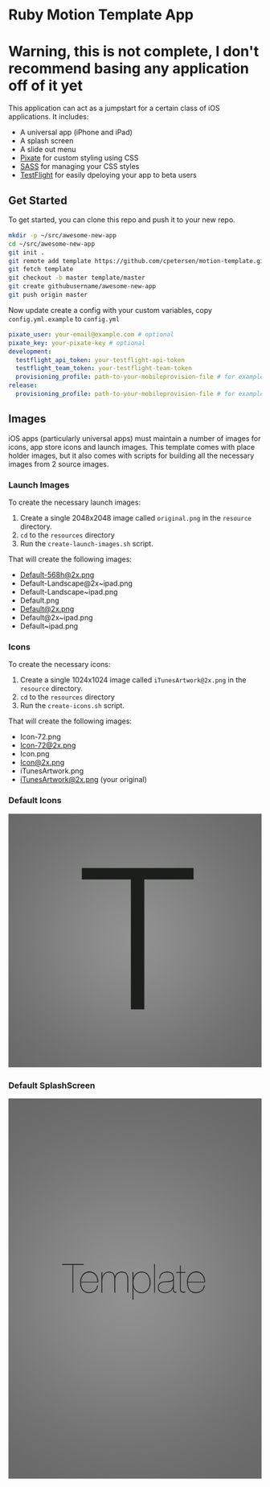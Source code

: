 # Ruby Motion Template App

# Warning, this is not complete, I don't recommend basing any application off of it yet

This application can act as a jumpstart for a certain class of iOS applications. It includes:

 * A universal app (iPhone and iPad)
 * A splash screen
 * A slide out menu
 * [Pixate](http://www.pixate.com) for custom styling using CSS
 * [SASS](http://sass-lang.com) for managing your CSS styles
 * [TestFlight](https://testflightapp.com) for easily dpeloying your app to beta users

## Get Started

To get started, you can clone this repo and push it to your new repo.

```sh
mkdir -p ~/src/awesome-new-app
cd ~/src/awesome-new-app
git init .
git remote add template https://github.com/cpetersen/motion-template.git
git fetch template
git checkout -b master template/master
git create githubusername/awesome-new-app
git push origin master
```

Now update create a config with your custom variables, copy ```config.yml.example``` to ```config.yml```

```yaml
pixate_user: your-email@example.com # optional
pixate_key: your-pixate-key # optional
development:
  testflight_api_token: your-testflight-api-token 
  testflight_team_token: your-testflight-team-token
  provisioning_profile: path-to-your-mobileprovision-file # for example ./development.mobileprovision
release:
  provisioning_profile: path-to-your-mobileprovision-file # for example ./distribution.mobileprovision
```

## Images

iOS apps (particularly universal apps) must maintain a number of images for icons, app store icons and launch images. This template comes with place holder images, but it also comes with scripts for building all the necessary images from 2 source images.

### Launch Images

To create the necessary launch images:

1. Create a single 2048x2048 image called ```original.png``` in the ```resource``` directory.
2. ```cd``` to the ```resources``` directory
3. Run the ```create-launch-images.sh``` script.

That will create the following images:

 * Default-568h@2x.png
 * Default-Landscape@2x~ipad.png
 * Default-Landscape~ipad.png
 * Default.png
 * Default@2x.png
 * Default@2x~ipad.png
 * Default~ipad.png

 ### Icons

To create the necessary icons:

1. Create a single 1024x1024 image called ```iTunesArtwork@2x.png``` in the ```resource``` directory.
2. ```cd``` to the ```resources``` directory
3. Run the ```create-icons.sh``` script.

That will create the following images:

 * Icon-72.png
 * Icon-72@2x.png
 * Icon.png
 * Icon@2x.png
 * iTunesArtwork.png
 * iTunesArtwork@2x.png (your original)

### Default Icons

![Default Icon](resources/iTunesArtwork.png "Default Icon")

### Default SplashScreen

![Default SplashScreen](resources/Default@2x.png "Default SplashScreen")
